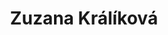 ---
template: team-member
title: Zuzana Králíková
firstName: Zuzana
lastName: Králíková
slug: /zuzana-kralikova
order: 0
category: core
description: Administration
featuredImage: /assets/members/zuzana-kralikova-thumbnail.jpg
language: en
---